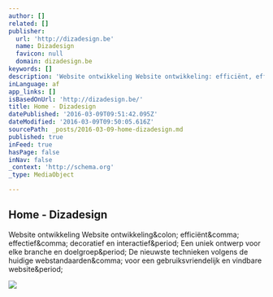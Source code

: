 ```yaml
---
author: []
related: []
publisher:
  url: 'http://dizadesign.be'
  name: Dizadesign
  favicon: null
  domain: dizadesign.be
keywords: []
description: 'Website ontwikkeling Website ontwikkeling: efficiënt, effectief, decoratief en interactief. Een uniek ontwerp voor elke branche en doelgroep. De nieuwste technieken volgens de huidige webstandaarden, voor een gebruiksvriendelijk en vindbare website.'
inLanguage: af
app_links: []
isBasedOnUrl: 'http://dizadesign.be/'
title: Home - Dizadesign
datePublished: '2016-03-09T09:51:42.095Z'
dateModified: '2016-03-09T09:50:05.616Z'
sourcePath: _posts/2016-03-09-home-dizadesign.md
published: true
inFeed: true
hasPage: false
inNav: false
_context: 'http://schema.org'
_type: MediaObject

---
```

<article style=""><h1>Home - Dizadesign</h1><p>Website ontwikkeling Website ontwikkeling&amp;colon; efficiënt&amp;comma; effectief&amp;comma; decoratief en interactief&amp;period; Een uniek ontwerp voor elke branche en doelgroep&amp;period; De nieuwste technieken volgens de huidige webstandaarden&amp;comma; voor een gebruiksvriendelijk en vindbare website&amp;period;</p><img src="http://dizadesign.be/wp-content/uploads/2015/02/design-150x150.jpg" /></article>